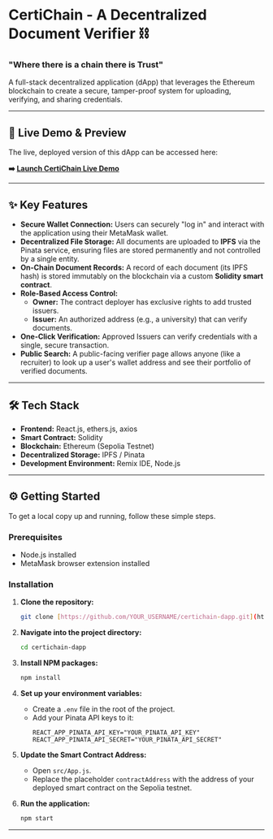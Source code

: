 # CertiChain - A Decentralized Document Verifier ⛓️

### "Where there is a chain there is Trust"

A full-stack decentralized application (dApp) that leverages the Ethereum blockchain to create a secure, tamper-proof system for uploading, verifying, and sharing credentials.

---

## 🚀 Live Demo & Preview

The live, deployed version of this dApp can be accessed here:

**➡️ [Launch CertiChain Live Demo](https://your-project-name.vercel.app)**

---

## ✨ Key Features

* **Secure Wallet Connection:** Users can securely "log in" and interact with the application using their MetaMask wallet.
* **Decentralized File Storage:** All documents are uploaded to **IPFS** via the Pinata service, ensuring files are stored permanently and not controlled by a single entity.
* **On-Chain Document Records:** A record of each document (its IPFS hash) is stored immutably on the blockchain via a custom **Solidity smart contract**.
* **Role-Based Access Control:**
    * **Owner:** The contract deployer has exclusive rights to add trusted issuers.
    * **Issuer:** An authorized address (e.g., a university) that can verify documents.
* **One-Click Verification:** Approved Issuers can verify credentials with a single, secure transaction.
* **Public Search:** A public-facing verifier page allows anyone (like a recruiter) to look up a user's wallet address and see their portfolio of verified documents.

---

## 🛠️ Tech Stack

* **Frontend:** React.js, ethers.js, axios
* **Smart Contract:** Solidity
* **Blockchain:** Ethereum (Sepolia Testnet)
* **Decentralized Storage:** IPFS / Pinata
* **Development Environment:** Remix IDE, Node.js

---

## ⚙️ Getting Started

To get a local copy up and running, follow these simple steps.

### Prerequisites

* Node.js installed
* MetaMask browser extension installed

### Installation

1.  **Clone the repository:**
    ```sh
    git clone [https://github.com/YOUR_USERNAME/certichain-dapp.git](https://github.com/YOUR_USERNAME/certichain-dapp.git)
    ```
2.  **Navigate into the project directory:**
    ```sh
    cd certichain-dapp
    ```
3.  **Install NPM packages:**
    ```sh
    npm install
    ```
4.  **Set up your environment variables:**
    * Create a `.env` file in the root of the project.
    * Add your Pinata API keys to it:
        ```
        REACT_APP_PINATA_API_KEY="YOUR_PINATA_API_KEY"
        REACT_APP_PINATA_API_SECRET="YOUR_PINATA_API_SECRET"
        ```
5.  **Update the Smart Contract Address:**
    * Open `src/App.js`.
    * Replace the placeholder `contractAddress` with the address of your deployed smart contract on the Sepolia testnet.

6.  **Run the application:**
    ```sh
    npm start
    ```

---